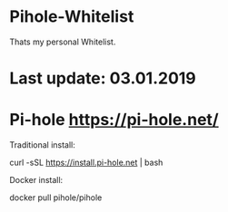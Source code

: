 # Pihole-Whitelist

Thats my personal Whitelist.


# Last update: 03.01.2019


# Pi-hole  https://pi-hole.net/

Traditional install:<br>

curl -sSL https://install.pi-hole.net | bash<br>

Docker install:<br>

docker pull pihole/pihole
